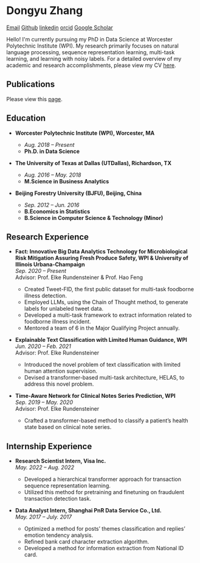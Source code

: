 # Dongyu Zhang
[Email](dzhang5@wpi.edu) [Github](https://github.com/zdy93) [linkedin](https://www.linkedin.com/in/dongyuzhang93/) [orcid](https://orcid.org/0000-0003-2099-5837) [Google Scholar](https://scholar.google.com/citations?user=jBvRff0AAAAJ)

Hello! I'm currently pursuing my PhD in Data Science at Worcester Polytechnic Institute (WPI). My research primarily focuses on natural language processing, sequence representation learning, multi-task learning, and learning with noisy labels. For a detailed overview of my academic and research accomplishments, please view my CV [here](/assets/document/DongyuZhangCV-brief.pdf).

## Publications

Please view this [page](publication.html).

## Education
- **Worcester Polytechnic Institute (WPI), Worcester, MA**
  - *Aug. 2018 – Present*
  - **Ph.D. in Data Science**
  

- **The University of Texas at Dallas (UTDallas), Richardson, TX**
  - *Aug. 2016 – May. 2018*
  - **M.Science in Business Analytics**


- **Beijing Forestry University (BJFU), Beijing, China**
  - *Sep. 2012 – Jun. 2016*
  - **B.Economics in Statistics**
  - **B.Science in Computer Science & Technology (Minor)**
  


## Research Experience
- **Fact: Innovative Big Data Analytics Technology for Microbiological Risk Mitigation Assuring Fresh Produce Safety, WPI & University of Illinois Urbana-Champaign**  
  *Sep. 2020 – Present*  
  Advisor: Prof. Elke Rundensteiner & Prof. Hao Feng  
  - Created Tweet-FID, the first public dataset for multi-task foodborne illness detection.
  - Employed LLMs, using the Chain of Thought method, to generate labels for unlabeled tweet data.
  - Developed a multi-task framework to extract information related to foodborne illness incident. 
  - Mentored a team of 6 in the Major Qualifying Project annually.

- **Explainable Text Classification with Limited Human Guidance, WPI**  
  *Jun. 2020 – Feb. 2021*  
  Advisor: Prof. Elke Rundensteiner  
  - Introduced the novel problem of text classification with limited human attention supervision. 
  - Devised a transformer-based multi-task architecture, HELAS, to address this novel problem.

- **Time-Aware Network for Clinical Notes Series Prediction, WPI**  
  *Sep. 2019 – May. 2020*  
  Advisor: Prof. Elke Rundensteiner  
  - Crafted a transformer-based method to classify a patient’s health state based on clinical note series.

## Internship Experience
- **Research Scientist Intern, Visa Inc.**  
  *May. 2022 – Aug. 2022*
  - Developed a hierarchical transformer approach for transaction sequence representation learning.
  - Utilized this method for pretraining and finetuning on fraudulent transaction detection task.

- **Data Analyst Intern, Shanghai PnR Data Service Co., Ltd.**  
  *May. 2017 – July. 2017*
  - Optimized a method for posts’ themes classification and replies’ emotion tendency analysis.
  - Refined bank card character extraction algorithm.
  - Developed a method for information extraction from National ID card.


